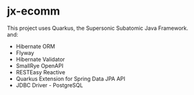 # jx-ecomm

This project uses Quarkus, the Supersonic Subatomic Java Framework.
and:

- Hibernate ORM 
- Flyway 
- Hibernate Validator 
- SmallRye OpenAPI
- RESTEasy Reactive 
- Quarkus Extension for Spring Data JPA API 
- JDBC Driver - PostgreSQL 
